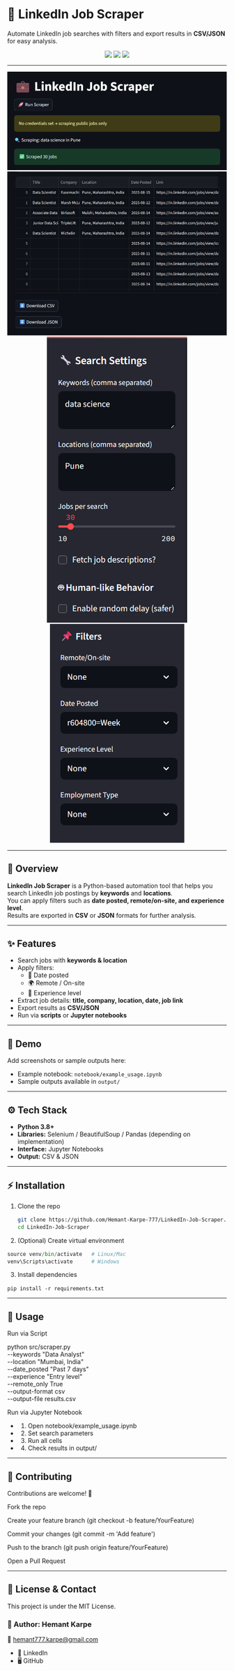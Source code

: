 # 🔎 LinkedIn Job Scraper

Automate LinkedIn job searches with filters and export results in **CSV/JSON** for easy analysis.

<p align="center">
  <img src="https://img.shields.io/badge/Python-3.8%2B-3670A0?style=for-the-badge&logo=python&logoColor=yellow" />
  <img src="https://img.shields.io/badge/Jupyter-Notebook-orange?style=for-the-badge&logo=jupyter" />
  <a href="https://github.com/Hemant-Karpe-777/LinkedIn-Job-Scraper/stargazers">
    <img src="https://img.shields.io/github/stars/Hemant-Karpe-777/LinkedIn-Job-Scraper?style=social" />
  </a>
</p>

---


<p align="center">
  <img src="images/LinkedIn-Job-Scraper1.png" />
  <img src="images/LinkedIn-Job-Scraper4.png" />
  <img src="images/LinkedIn-Job-Scraper2.png" />
  <img src="images/LinkedIn-Job-Scraper3.png" />
</p>

---

## 📖 Overview
**LinkedIn Job Scraper** is a Python-based automation tool that helps you search LinkedIn job postings by **keywords** and **locations**.  
You can apply filters such as **date posted, remote/on-site, and experience level**.  
Results are exported in **CSV** or **JSON** formats for further analysis.

---

## ✨ Features
- Search jobs with **keywords & location**
- Apply filters:
  - 📅 Date posted  
  - 🌍 Remote / On-site  
  - 🎯 Experience level
- Extract job details: **title, company, location, date, job link**
- Export results as **CSV/JSON**
- Run via **scripts** or **Jupyter notebooks**

---

## 🎥 Demo
Add screenshots or sample outputs here:  
- Example notebook: `notebook/example_usage.ipynb`  
- Sample outputs available in `output/`

---

## ⚙️ Tech Stack
- **Python 3.8+**  
- **Libraries:** Selenium / BeautifulSoup / Pandas (depending on implementation)  
- **Interface:** Jupyter Notebooks  
- **Output:** CSV & JSON  

---

## ⚡ Installation

1. Clone the repo  
   ```bash
   git clone https://github.com/Hemant-Karpe-777/LinkedIn-Job-Scraper.git
   cd LinkedIn-Job-Scraper
   ```

2. (Optional) Create virtual environment

```python -m venv venv
source venv/bin/activate   # Linux/Mac
venv\Scripts\activate      # Windows
```

3. Install dependencies

```pip install -r requirements.txt```

---

## 🚀 Usage

Run via Script

python src/scraper.py \
  --keywords "Data Analyst" \
  --location "Mumbai, India" \
  --date_posted "Past 7 days" \
  --experience "Entry level" \
  --remote_only True \
  --output-format csv \
  --output-file results.csv

Run via Jupyter Notebook

- 1. Open notebook/example_usage.ipynb
- 2. Set search parameters
- 3. Run all cells
- 4. Check results in output/




---

## 🤝 Contributing

Contributions are welcome! 🎉

Fork the repo

Create your feature branch (git checkout -b feature/YourFeature)

Commit your changes (git commit -m 'Add feature')

Push to the branch (git push origin feature/YourFeature)

Open a Pull Request



---

## 📜 License & Contact

This project is under the MIT License.

### 👤 Author: Hemant Karpe
📧 hemant777.karpe@gmail.com

- 🔗 LinkedIn
- 🖥 GitHub
